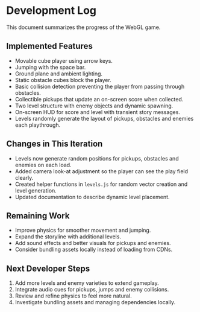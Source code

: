 # Development Log

This document summarizes the progress of the WebGL game.

## Implemented Features
- Movable cube player using arrow keys.
- Jumping with the space bar.
- Ground plane and ambient lighting.
- Static obstacle cubes block the player.
- Basic collision detection preventing the player from passing through obstacles.
- Collectible pickups that update an on-screen score when collected.
- Two level structure with enemy objects and dynamic spawning.
- On-screen HUD for score and level with transient story messages.
- Levels randomly generate the layout of pickups, obstacles and enemies each playthrough.

## Changes in This Iteration
- Levels now generate random positions for pickups, obstacles and enemies on each load.
- Added camera look-at adjustment so the player can see the play field clearly.
- Created helper functions in `levels.js` for random vector creation and level generation.
- Updated documentation to describe dynamic level placement.

## Remaining Work
- Improve physics for smoother movement and jumping.
- Expand the storyline with additional levels.
- Add sound effects and better visuals for pickups and enemies.
- Consider bundling assets locally instead of loading from CDNs.

## Next Developer Steps
1. Add more levels and enemy varieties to extend gameplay.
2. Integrate audio cues for pickups, jumps and enemy collisions.
3. Review and refine physics to feel more natural.
4. Investigate bundling assets and managing dependencies locally.

